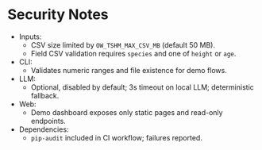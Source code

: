 # Security Notes

- Inputs:
  - CSV size limited by `OW_TSHM_MAX_CSV_MB` (default 50 MB).
  - Field CSV validation requires `species` and one of `height` or `age`.
- CLI:
  - Validates numeric ranges and file existence for demo flows.
- LLM:
  - Optional, disabled by default; 3s timeout on local LLM; deterministic fallback.
- Web:
  - Demo dashboard exposes only static pages and read-only endpoints.
- Dependencies:
  - `pip-audit` included in CI workflow; failures reported.


